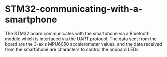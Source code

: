 # STM32-communicating-with-a-smartphone
The STM32 board communicates with the smartphone via a Bluetooth module which is interfaced via the UART protocol.
The data sent from the board are the 3-axis MPU6050 accelerometer values, and the data received from the smartphone are characters to control the onboard LEDs.    
